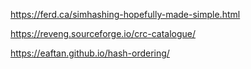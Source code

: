 https://ferd.ca/simhashing-hopefully-made-simple.html

https://reveng.sourceforge.io/crc-catalogue/

https://eaftan.github.io/hash-ordering/